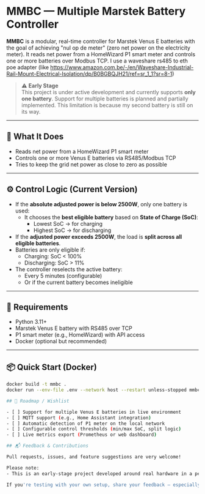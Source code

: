 # MMBC — Multiple Marstek Battery Controller

**MMBC** is a modular, real-time controller for Marstek Venus E batteries with the goal of achieving "nul op de meter" (zero net power on the electricity meter). It reads net power from a HomeWizard P1 smart meter and controls one or more batteries over Modbus TCP. I use a waveshare rs485 to eth poe adapter (like https://www.amazon.com.be/-/en/Waveshare-Industrial-Rail-Mount-Electrical-Isolation/dp/B0BGBQJH21/ref=sr_1_1?sr=8-1)

> ⚠️ **Early Stage**  
> This project is under active development and currently supports **only one battery**. Support for multiple batteries is planned and partially implemented. This limitation is because my second battery is still on its way.

---

## 🚀 What It Does

- Reads net power from a HomeWizard P1 smart meter
- Controls one or more Venus E batteries via RS485/Modbus TCP
- Tries to keep the grid net power as close to zero as possible

---

## ⚙️ Control Logic (Current Version)

- If the **absolute adjusted power is below 2500W**, only one battery is used:
  - It chooses the **best eligible battery** based on **State of Charge (SoC)**:
    - Lowest SoC → for charging
    - Highest SoC → for discharging
- If the **adjusted power exceeds 2500W**, the load is **split across all eligible batteries**.
- Batteries are only eligible if:
  - Charging: SoC < 100%
  - Discharging: SoC > 11%
- The controller reselects the active battery:
  - Every 5 minutes (configurable)
  - Or if the current battery becomes ineligible

---

## 🔧 Requirements

- Python 3.11+
- Marstek Venus E battery with RS485 over TCP
- P1 smart meter (e.g., HomeWizard) with API access
- Docker (optional but recommended)

---

## 📦 Quick Start (Docker)

```bash
docker build -t mmbc .
docker run --env-file .env --network host --restart unless-stopped mmbc

## 🌟 Roadmap / Wishlist

- [ ] Support for multiple Venus E batteries in live environment
- [ ] MQTT support (e.g., Home Assistant integration)
- [ ] Automatic detection of P1 meter on the local network
- [ ] Configurable control thresholds (min/max SoC, split logic)
- [ ] Live metrics export (Prometheus or web dashboard)

## 📬 Feedback & Contributions

Pull requests, issues, and feature suggestions are very welcome!

Please note:
- This is an early-stage project developed around real hardware in a personal setup.

If you're testing with your own setup, share your feedback — especially around additional meter or battery support, logging formats, or integration needs.